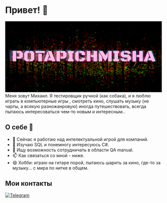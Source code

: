 # Привет! 👋
<img src="https://github.com/potapichmisha/potapichmisha/raw/main/nikname.jpg" alt="nickname" width="640" heigth= "240"/>
Меня зовут Михаил.
Я тестировщик ручной (как собака), и я люблю играть в компьютерные игры , смотреть кино, слушать музыку (не чарты, а всякую разножанровую) 
иногда путешествовать, всегда пытаюсь интересоваться чем-то новым и интересным..

## О себе 📝

- 🔭 Сейчас я работаю над интелектуальной игрой для компаний.
- 🌱 Изучаю SQL и понемногу интересуюсь C#.
- 👯 Ищу возможность сотрудничать в области QA manual.
- 📫 Как связаться со мной - ниже.
- 😄 Хобби: играю на гитаре порой, пытаюсь шарить за кино, где-то за музыку... с мира по нитке в общем.

## Мои контакты 

[![Telegram](https://img.shields.io/badge/Telegram-2CA5E0?style=for-the-badge&logo=telegram&logoColor=white)](https://t.me/potapichmisha)
